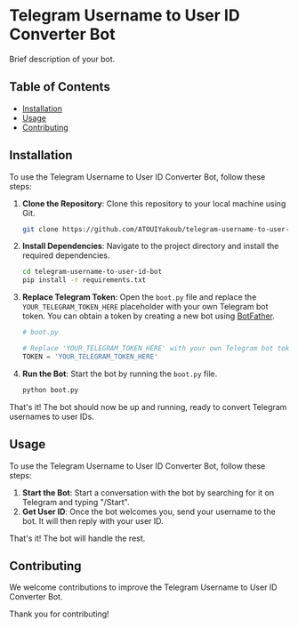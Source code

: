 # Telegram Username to User ID Converter Bot

Brief description of your bot.

## Table of Contents

- [Installation](#installation)
- [Usage](#usage)
- [Contributing](#contributing)

## Installation

To use the Telegram Username to User ID Converter Bot, follow these steps:

1. **Clone the Repository**: Clone this repository to your local machine using Git.
    ```bash
    git clone https://github.com/ATOUIYakoub/telegram-username-to-user-id-bot.git
    ```
2. **Install Dependencies**: Navigate to the project directory and install the required dependencies.
    ```bash
    cd telegram-username-to-user-id-bot
    pip install -r requirements.txt
    ```
3. **Replace Telegram Token**: Open the `boot.py` file and replace the `YOUR_TELEGRAM_TOKEN_HERE` placeholder with your own Telegram bot token. You can obtain a token by creating a new bot using [BotFather](https://core.telegram.org/bots#botfather).

    ```python
    # boot.py

    # Replace 'YOUR_TELEGRAM_TOKEN_HERE' with your own Telegram bot token
    TOKEN = 'YOUR_TELEGRAM_TOKEN_HERE'
    ```

4. **Run the Bot**: Start the bot by running the `boot.py` file.
    ```bash
    python boot.py
    ```

That's it! The bot should now be up and running, ready to convert Telegram usernames to user IDs.

## Usage

To use the Telegram Username to User ID Converter Bot, follow these steps:

1. **Start the Bot**: Start a conversation with the bot by searching for it on Telegram and typing "/Start".
2. **Get User ID**: Once the bot welcomes you, send your username to the bot. It will then reply with your user ID.

That's it! The bot will handle the rest.

## Contributing

We welcome contributions to improve the Telegram Username to User ID Converter Bot.

Thank you for contributing!
